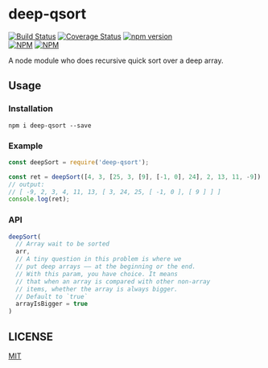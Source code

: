 # deep-qsort
[![Build Status](https://travis-ci.org/Maples7/deep-qsort.svg?branch=master)](https://travis-ci.org/Maples7/deep-qsort)
[![Coverage Status](https://coveralls.io/repos/github/Maples7/deep-qsort/badge.svg?branch=master)](https://coveralls.io/github/Maples7/deep-qsort?branch=master)
[![npm version](https://badge.fury.io/js/deep-qsort.svg)](https://badge.fury.io/js/deep-qsort)           
[![NPM](https://nodei.co/npm/deep-qsort.png?downloads=true&downloadRank=true&stars=true)](https://nodei.co/npm/deep-qsort/)
[![NPM](https://nodei.co/npm-dl/deep-qsort.png?months=6&height=3)](https://nodei.co/npm/deep-qsort/)

A node module who does recursive quick sort over a deep array.

## Usage

### Installation
`npm i deep-qsort --save`

### Example
```js
const deepSort = require('deep-qsort');

const ret = deepSort([4, 3, [25, 3, [9], [-1, 0], 24], 2, 13, 11, -9]);
// output: 
// [ -9, 2, 3, 4, 11, 13, [ 3, 24, 25, [ -1, 0 ], [ 9 ] ] ]
console.log(ret); 
```

### API
```js
deepSort(
  // Array wait to be sorted
  arr,
  // A tiny question in this problem is where we 
  // put deep arrays —— at the beginning or the end. 
  // With this param, you have choice. It means 
  // that when an array is compared with other non-array 
  // items, whether the array is always bigger. 
  // Default to `true`
  arrayIsBigger = true 
)
```

## LICENSE
[MIT](LICENSE)
